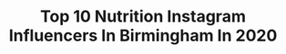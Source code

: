 ---
title: Top 10 Nutrition Instagram Influencers In Birmingham In 2020
description: >-
  Find top nutrition Instagram influencers in Birmingham in 2020. Most popular hashtags: #ad #fitnesslover #gifted #gymtherapy.
platform: Instagram
profiles:
  - username: "ben.gym.in_"
    fullname: >-
      Benjamin Hutchings 🐢
    location: "United Kingdom"
    followers: 2972
    engagement: 1262
    commentsToLikes: 0.076943
    id: ckaox6ykpc22b0i78crwteofs
    verified: false
    hashtags: "#strength, #crossfitworkout, #hipmobility, #yogaroutine"
  - username: "myleshesson"
    fullname: >-
      Myles Hesson
    location: "United Kingdom"
    followers: 2966
    engagement: 1382
    commentsToLikes: 0.064655
    id: ck5c9k4whbkwp0i1177fsj6g0
    verified: true
    hashtags: "#meinjd, #adidasalwayson, #ad, #beyourpersonalbest"
  - username: "steflikesplants"
    fullname: >-
      Stef | Health + Lifestyle ✨🌈
    location: "United Kingdom"
    followers: 14126
    engagement: 417
    commentsToLikes: 0.092426
    id: ck5zua8o31za70i14zxd2ptpe
    verified: false
    hashtags: "#health, #ad, #gifted, #takefive"
  - username: "charlotteemmma"
    fullname: >-
      Charl
    location: "United Kingdom"
    followers: 32482
    engagement: 406
    commentsToLikes: 0.114588
    id: ck0w36syfrvf10i19qhbolx1y
    verified: false
    hashtags: "#ad, #isolationinspiration, #mentalhealthawareness"
  - username: "giarnni_regini_moran"
    fullname: >-
      ⠀⠀⠀⠀ ⠀⠀⠀⠀ ⠀⠀⠀⠀>GIARNNI<
    location: "United Kingdom"
    followers: 34960
    engagement: 563
    commentsToLikes: 0.006050
    id: ck5q0r4437cix0i11c2s1ueou
    verified: true
    hashtags: "#gymnastics, #norestforthewicked, #teamgb, #birmingham"
  - username: "lucynukesfit"
    fullname: >-
      Lucy Newcombe😈
    location: "United Kingdom"
    followers: 13088
    engagement: 1550
    commentsToLikes: 0.106753
    id: ck8tdf6a734ey0j781wbv2fqi
    verified: false
    hashtags: "#homeworkout, #fitfam, #ohpolly, #gifted"
  - username: "ornella.obrie"
    fullname: >-
      Ornella 💜
    location: "United Kingdom"
    followers: 9936
    engagement: 1130
    commentsToLikes: 0.210772
    id: ck9hbouupht440j78sd9k1ys4
    verified: false
    hashtags: "#sub4subyoutube, #gymstagram, #instalifestyle, #trainathome"
  - username: "ciarafits"
    fullname: >-
      ciara
    location: "United Kingdom"
    followers: 41105
    engagement: 532
    commentsToLikes: 0.105140
    id: ck6tvawgal6a50j7140s0ccpu
    verified: false
    hashtags: "#pump, #instadaily, #train, #hiitworkout"
  - username: "viennemarly"
    fullname: >-
      VIENNE MARLY
    location: "United Kingdom"
    followers: 20699
    engagement: 1002
    commentsToLikes: 0.030602
    id: ck55lo2ft21410i11azonggdo
    verified: false
    hashtags: "#lazywintersunday, #justcravingsummer, #fluffyhairdontcare, #bonditanday"
  - username: "k.a.z.a.k.o.v.a"
    fullname: >-
      ANASTASIYA KAZAKOVA
    location: "United Kingdom"
    followers: 15653
    engagement: 466
    commentsToLikes: 0.104760
    id: ckaot985cuvbn0i785b566wl2
    verified: false
    hashtags: "#vigornutritions, #fitnessaddict, #gymflow, #siksilk"
---